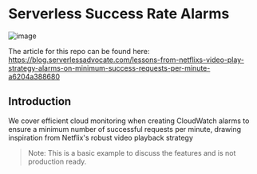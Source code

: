 # Serverless Success Rate Alarms

![image](./docs/images/header.png)

The article for this repo can be found here: https://blog.serverlessadvocate.com/lessons-from-netflixs-video-play-strategy-alarms-on-minimum-success-requests-per-minute-a6204a388680

## Introduction

We cover efficient cloud monitoring when creating CloudWatch alarms to ensure a minimum number of successful requests per minute, drawing inspiration from Netflix's robust video playback strategy

> Note: This is a basic example to discuss the features and is not production ready.
